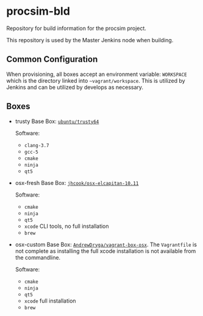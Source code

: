 # procsim-bld
Repository for build information for the procsim project.

This repository is used by the Master Jenkins node when building. 

## Common Configuration

When provisioning, all boxes accept an environment variable: `WORKSPACE` which 
is the directory linked into `~vagrant/workspace`. This is utilized by Jenkins
and can be utilized by develops as necessary. 

## Boxes

* trusty
  Base Box: [`ubuntu/trusty64`](https://atlas.hashicorp.com/ubuntu/boxes/trusty64)
  
  Software:
    * `clang-3.7`
    * `gcc-5`
    * `cmake`
    * `ninja`
    * `qt5`

* osx-fresh
  Base Box: [`jhcook/osx-elcapitan-10.11`](https://atlas.hashicorp.com/jhcook/boxes/osx-elcapitan-10.11)
  
  Software:
    * `cmake`
    * `ninja`
    * `qt5`
    * `xcode` CLI tools, no full installation
    * `brew`

* osx-custom
  Base Box: [`AndrewDryga/vagrant-box-osx`](https://github.com/AndrewDryga/vagrant-box-osx). 
  The `Vagrantfile` is not complete as installing the full xcode installation
  is not available from the commandline. 
  
  Software:
    * `cmake`
    * `ninja`
    * `qt5`
    * `xcode` full installation
    * `brew`